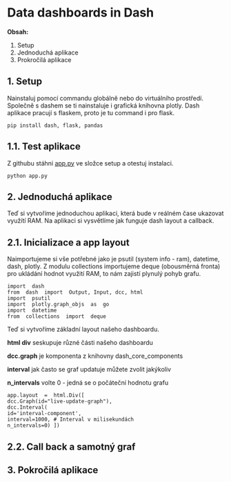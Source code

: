 # Data dashboards in Dash
**Obsah:**
 1. Setup
 2. Jednoduchá aplikace
 4. Prokročilá aplikace
## 1. Setup
Nainstaluj pomocí commandu globálně nebo do virtuálního prostředí.
Společně s dashem se ti nainstaluje i grafická knihovna plotly.
Dash aplikace pracují s flaskem, proto je tu command i pro flask.


    pip install dash, flask, pandas
    
## 1.1. Test aplikace
Z githubu stáhni [app.py](https://github.com/kutscheraa/DASH/blob/main/setup/app.py) ve složce setup a otestuj instalaci.

    python app.py
## 2. Jednoduchá aplikace
Teď si vytvoříme jednoduchou aplikaci, která bude v reálném čase ukazovat využítí RAM.
Na aplikaci si vysvětlíme jak funguje dash layout a callback.
## 2.1. Inicializace a app layout
Naimportujeme si vše potřebné jako je psutil (system info - ram), datetime, dash, plotly.
Z modulu collections importujeme deque (obousměrná fronta) pro ukládání hodnot využití RAM, to nám zajistí plynulý pohyb grafu.

    import  dash
    from  dash  import  Output, Input, dcc, html
    import  psutil
    import  plotly.graph_objs  as  go
    import  datetime
    from  collections  import  deque
Teď si vytvoříme základní layout našeho dashboardu.

**html div** seskupuje různé části našeho dashboardu

**dcc.graph** je komponenta z knihovny dash_core_components

**interval** jak často se graf updatuje můžete zvolit jakýkoliv 

**n_intervals** volte 0 - jedná se o počáteční hodnotu grafu

    app.layout  =  html.Div([
    dcc.Graph(id="live-update-graph"),
    dcc.Interval(
    id='interval-component',
    interval=1000, # Interval v milisekundách
    n_intervals=0) ])
## 2.2. Call back a samotný graf
## 3. Pokročilá aplikace